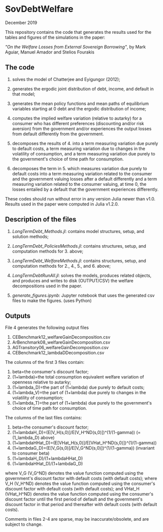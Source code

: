 # SovDebtWelfare

December 2019 

This repository contains the code that generates the results used for the tables
and figures of the simulations in the paper:

_"On the Welfare Losses from External Sovereign Borrowing"_, by Mark Aguiar,
Manuel Amador and Stelios Fourakis 

## The code 

1. solves the model of Chatterjee and Eyigungor (2012);

2. generates the ergodic joint distribution of debt, income, and default in that
   model;

3. generates the mean policy functions and mean paths of equilibrium variables
   starting at 0 debt and the ergodic distribution of income;

4. computes the implied welfare variation (relative to autarky) for a consumer
   who has different preferences (discounting and/or risk aversion) from the
   government and/or experiences the output losses from default differently from
   the government.

5. decomposes the results of 4. into a term measuring variation due purely to
   default costs, a term measuring variation due to changes in the volatility of
   consumption, and a term measuring variation due purely to the government's
   choice of time path for consumption.

6. decomposes the term in 5. which measures variation due purely to default
   costs into a term measuring variation related to the consumer and the
   government valuing losses after a default differently and a term measuring
   variation related to the consumer valuing, at time 0, the losses entailed by
   a default that the government experiences differently.

These codes should run without error in any version Julia newer than v1.0.
Results used in the paper were computed in Julia v1.2.0.

## Description of the files

1. *LongTermDebt_Methods.jl*: contains model structures, setup, and solution
   methods;

2. *LongTermDebt_PoliciesMethods.jl*: contains structures, setup, and
   computation methods for 3. above;

3. *LongTermDebt_WelfareMethods.jl*: contains structures, setup, and computation
   methods for 2., 4., 5., and 6. above;

4. *LongTermDebtRunAll.jl*: solves the models, produces related objects, and
   produces and writes to disk (OUTPUT/CSV) the welfare decompositions used in
   the paper.

5. *generate_figures.ipynb*: Jupyter notebook that uses the generated csv files
   to make the figures. (uses Python)

## Outputs

File 4 generates the following output files 

1. CEBenchmark12_welfareGainDecomposition.csv
2. ArBenchmark08_welfareGainDecomposition.csv
3. AGTransitory06_welfareGainDecomposition.csv
4. CEBenchmark12_lambdaDDecomposition.csv

The columns of the first 3 files contain:

1. beta=the consumer's discount factor;
2. (1+lambda)=the total consumption equivalent welfare variation of openness
   relative to autarky;
3. (1+lambda_D)=the part of (1+lambda) due purely to default costs;
4. (1+lambda_V)=the part of (1+lambda) due purely to changes in the volatility
   of consumption;
5. (1+lambda_T)=the part of (1+lambda) due purely to the government's choice of
   time path for consumption.

The columns of the last files contains:

1. beta=the consumer's discount factor;
2. (1+lambdaH_D)=(E\[V_H(s,0)]/E\[V_H^ND(s,0)])^(1/(1-gamma)) (=(1_lambda_D)
   above)
3. (1+lambdaHHat_D)=(E\[VHat_H(s,0)]/E\[VHat_H^ND(s,0)])^(1/(1-gamma))
4. (1+lambdaG_D)=(E\[V_G(s,0)]/E\[V_G^ND(s,0)])^(1/(1-gamma)) (invariant to
   consumer beta)
5. (1+lambdaH_D)/(1+lambdaHHat_D)
6. (1+lambdaHHat_D)/(1+lambdaG_D)

where V_G (V_G^ND) denotes the value function computed using the government's
discount factor with default costs (with default costs); where V_H (V_H^ND)
denotes the value function computed using the consumer's discount factor with
default costs (with default costs); and VHat_H (VHat_H^ND) denotes the value
function computed using the consumer's discount factor until the first period of
default and the government's discount factor in that period and thereafter with
default costs (with default costs).

Comments in files 2-4 are sparse, may be inaccurate/obsolete, and are subject to
change.
